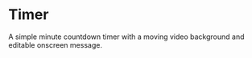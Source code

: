 # Timer
 A simple minute countdown timer with a moving video background and editable onscreen message.
